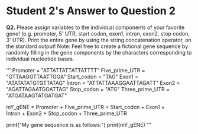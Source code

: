 # Student 2's Answer to Question 2

**Q2.**
Please assign variables to the individual components of your favorite gene! (e.g.
promoter, 5' UTR, start codon, exon1, intron, exon2, stop codon, 3' UTR). Print the entire gene
by using the string concatenation operator, on the standard output! Note: Feel free to create a
fictional gene sequence by randomly filling in the gene components by the characters
corresponding to individual nucleotide bases.

'''
Promoter = "ATTATTATTATTATTTT"
Five_prime_UTR = "GTTAAGGTTAATTGGA"
Start_codon = "TAG"
Exon1 = "ATATATATGTGTTATAG"
İntron = "ATTATTAAAGGAATTAGATT"
Exon2 = "AGATTAGAATGGATTAG"
Stop_codon = "ATG"
Three_prime_UTR = "ATGATAAGTATGATGAT"

mY_gENE = Promoter + Five_prime_UTR + Start_codon + Exon1 + \
          İntron + Exon2 + Stop_codon + Three_prime_UTR 

print("My gene sequence is as follows:")
print(mY_gENE)
'''
